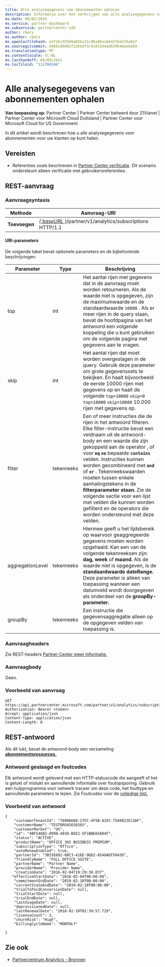 ```yaml
---
title: Alle analysegegevens van abonnementen ophalen
description: Informatie over het verkrijgen van alle analysegegevens van het abonnement.
ms.date: 08/02/2019
ms.service: partner-dashboard
ms.subservice: partnercenter-sdk
author: rbars
ms.author: rbars
ms.openlocfilehash: e1f16c92569a02bc51c96a85ecb642fbeb76a9a7
ms.sourcegitcommit: d4b0c80d81f1d5bdf3c4c03344ad639646ae6ab9
ms.translationtype: MT
ms.contentlocale: nl-NL
ms.lasthandoff: 06/09/2021
ms.locfileid: "111760246"
---
```

# <a name="get-all-subscription-analytics-information"></a>Alle analysegegevens van abonnementen ophalen

**Van toepassing op**: Partner Center | Partner Center beheerd door 21Vianet | Partner Center voor Microsoft Cloud Duitsland | Partner Center voor Microsoft Cloud for US Government

In dit artikel wordt beschreven hoe u alle analysegegevens voor abonnementen voor uw klanten op kunt halen.

## <a name="prerequisites"></a>Vereisten

- Referenties zoals beschreven in [Partner Center verificatie](partner-center-authentication.md). Dit scenario ondersteunt alleen verificatie met gebruikersreferenties.

## <a name="rest-request"></a>REST-aanvraag

### <a name="request-syntax"></a>Aanvraagsyntaxis

| Methode | Aanvraag-URI |
|--------|-------------|
| **Toevoegen** | [*\{ baseURL \}*](partner-center-rest-urls.md)/partner/v1/analytics/subscriptions HTTP/1.1 |

#### <a name="uri-parameters"></a>URI-parameters

De volgende tabel bevat optionele parameters en de bijbehorende beschrijvingen:

| Parameter | Type |  Beschrijving |
|-----------|------|--------------|
| top | int | Het aantal rijen met gegevens dat in de aanvraag moet worden retourneren. Als de waarde niet is opgegeven, zijn de maximumwaarde en de standaardwaarde `10000` . Als er meer rijen in de query staan, bevat de hoofdpagina van het antwoord een volgende koppeling die u kunt gebruiken om de volgende pagina met gegevens aan te vragen. |
| skip | int | Het aantal rijen dat moet worden overgeslagen in de query. Gebruik deze parameter om grote gegevenssets te bekijken. En haalt bijvoorbeeld de eerste 10000 rijen met gegevens op en haalt de volgende `top=10000` `skip=0` `top=10000` `skip=10000` 10.000 rijen met gegevens op. |
| filter | tekenreeks | Een of meer instructies die de rijen in het antwoord filteren. Elke filter-instructie bevat een veldnaam uit de antwoord-body en een waarde die zijn gekoppeld aan de operator , of voor **`eq`** **`ne`** bepaalde **`contains`** velden. Instructies kunnen worden gecombineerd met **`and`** of **`or`** . Tekenreekswaarden moeten tussen enkele aanhalingstekens in de **filterparameter staan.** Zie de volgende sectie voor een lijst met velden die kunnen worden gefilterd en de operators die worden ondersteund met deze velden. |
| aggregationLevel | tekenreeks | Hiermee geeft u het tijdsbereik op waarvoor geaggregeerde gegevens moeten worden opgehaald. Kan een van de volgende tekenreeksen zijn: **dag,** **week** of **maand.** Als de waarde niet is opgegeven, is de **standaardwaarde dateRange.** Deze parameter is alleen van toepassing wanneer een datumveld wordt doorgegeven als onderdeel van de **groupBy-parameter.** |
| groupBy | tekenreeks | Een instructie die gegevensaggregatie alleen op de opgegeven velden van toepassing is. |

### <a name="request-headers"></a>Aanvraagheaders

Zie REST-headers [Partner Center meer informatie.](headers.md)

### <a name="request-body"></a>Aanvraagbody

Geen.

### <a name="request-example"></a>Voorbeeld van aanvraag

```http
GET https://api.partnercenter.microsoft.com/partner/v1/analytics/subscriptions
Authorization: Bearer <token>
Accept: application/json
Content-Type: application/json
Content-Length: 0
```

## <a name="rest-response"></a>REST-antwoord

Als dit lukt, bevat de antwoord-body een verzameling [**abonnementsresources.**](partner-center-analytics-resources.md#subscription-resource)

### <a name="response-success-and-error-codes"></a>Antwoord geslaagd en foutcodes

Elk antwoord wordt geleverd met een HTTP-statuscode die aangeeft of het is gelukt of mislukt en aanvullende informatie over foutopsporing. Gebruik een hulpprogramma voor netwerk traceer om deze code, het fouttype en aanvullende parameters te lezen. Zie Foutcodes voor de [volledige lijst.](error-codes.md)

### <a name="response-example"></a>Voorbeeld van antwoord

```http
{
    "customerTenantId": "76906668-27FC-4F5B-A35C-75A9823E13AF",
    "customerName": "TESTORG65656565",
    "customerMarket": "US",
    "id": "4BF546B2-8998-4838-BEE2-5F1BBE65A04F",
    "status": "ACTIVE",
    "productName": "OFFICE 365 BUSINESS PREMIUM",
    "subscriptionType": "Office",
    "autoRenewEnabled": true,
    "partnerId": "3B33E682-00C3-41EE-9DD2-A548ADF56438",
    "friendlyName": "FULL OFFICE SUITE",
    "partnerName": "Partner Name",
    "providerName": "Provider Name",
    "creationDate": "2016-02-04T19:29:38.037",
   "effectiveStartDate": "2016-02-04T00:00:00",
    "commitmentEndDate": "2019-02-10T00:00:00",
    "currentStateEndDate": "2019-02-10T00:00:00",
    "trialToPaidConversionDate": null,
    "trialStartDate": null,
    "trialEndDate": null,
    "lastUsageDate": null,
    "deprovisionedDate": null,
    "lastRenewalDate": "2018-02-10T02:39:57.729",
    "licenseCount": 2,
    "churnRisk": "High",
    "billingCycleName": "MONTHLY"

}
```

## <a name="see-also"></a>Zie ook

- [Partnercentrum Analytics - Bronnen](partner-center-analytics-resources.md)
